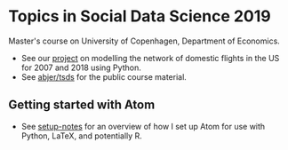 # Topics in Social Data Science 2019
Master's course on University of Copenhagen, Department of Economics.
-  See our [project](https://github.com/Morten-Esketveit/TSDS-gruppe-2019) on modelling the network of domestic flights in the US for 2007 and 2018 using Python.
-  See [abjer/tsds](https://github.com/abjer/tsds) for the public course material.

## Getting started with Atom
-  See [setup-notes](https://github.com/thornoe/sds_2018/blob/master/Setup/Setup-notes.MD) for an overview of how I set up Atom for use with Python, LaTeX, and potentially R.
